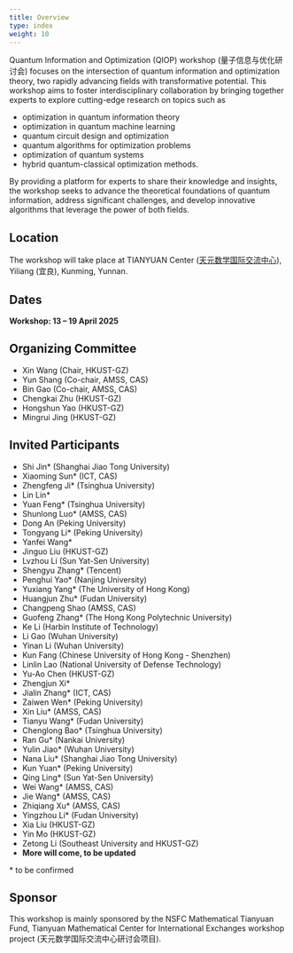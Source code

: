 ```yaml
---
title: Overview
type: index
weight: 10
---
```


Quantum Information and Optimization (QIOP) workshop (量子信息与优化研讨会) focuses on the intersection of quantum information and optimization theory, two rapidly advancing fields with transformative potential. 
This workshop aims to foster interdisciplinary collaboration by bringing together experts to explore cutting-edge research on topics such as 
- optimization in quantum information theory
- optimization in quantum machine learning
- quantum circuit design and optimization 
- quantum algorithms for optimization problems
- optimization of quantum systems
- hybrid quantum-classical optimization methods. 

By providing a platform for experts to share their knowledge and insights, the workshop seeks to advance the theoretical foundations of quantum information, address significant challenges, and develop innovative algorithms that leverage the power of both fields.


## Location

The workshop will take place at TIANYUAN Center ([天元数学国际交流中心](http://tianyuan.amss.ac.cn/)), Yiliang (宜良), Kunming, Yunnan.

## Dates

**Workshop: 13 – 19 April 2025**



## Organizing Committee

- Xin Wang (Chair, HKUST-GZ)
- Yun Shang (Co-chair, AMSS, CAS)
- Bin Gao (Co-chair, AMSS, CAS)
- Chengkai Zhu (HKUST-GZ)
- Hongshun Yao (HKUST-GZ)
- Mingrui Jing (HKUST-GZ)

## Invited Participants
- Shi Jin* (Shanghai Jiao Tong University)
- Xiaoming Sun* (ICT, CAS)
- Zhengfeng Ji* (Tsinghua University)
- Lin Lin*
- Yuan Feng* (Tsinghua University)
- Shunlong Luo* (AMSS, CAS)
- Dong An (Peking University)
- Tongyang Li* (Peking University)
- Yanfei Wang*
- Jinguo Liu (HKUST-GZ)
- Lvzhou Li (Sun Yat-Sen University)
- Shengyu Zhang* (Tencent)
- Penghui Yao* (Nanjing University)
- Yuxiang Yang* (The University of Hong Kong)
- Huangjun Zhu* (Fudan University)
- Changpeng Shao (AMSS, CAS)
- Guofeng Zhang* (The Hong Kong Polytechnic University)
- Ke Li (Harbin Institute of Technology)
- Li Gao (Wuhan University)
- Yinan Li (Wuhan University)
- Kun Fang  (Chinese University of Hong Kong - Shenzhen)
- Linlin Lao (National University of Defense Technology)
- Yu-Ao Chen (HKUST-GZ)
- Zhengjun Xi* 
- Jialin Zhang* (ICT, CAS)
- Zaiwen Wen* (Peking University)
- Xin Liu* (AMSS, CAS)
- Tianyu Wang* (Fudan University)
- Chenglong Bao* (Tsinghua University)
- Ran Gu* (Nankai University)
- Yulin Jiao* (Wuhan University)
- Nana Liu* (Shanghai Jiao Tong University)
- Kun Yuan* (Peking University)
- Qing Ling* (Sun Yat-Sen University)
- Wei Wang* (AMSS, CAS)
- Jie Wang* (AMSS, CAS)
- Zhiqiang Xu* (AMSS, CAS)
- Yingzhou Li* (Fudan University)
- Xia Liu (HKUST-GZ)
- Yin Mo (HKUST-GZ)
- Zetong Li (Southeast University and HKUST-GZ)
- **More will come, to be updated**

\* to be confirmed



## Sponsor

This workshop is mainly sponsored by the NSFC Mathematical Tianyuan Fund, Tianyuan Mathematical Center for International Exchanges workshop project (天元数学国际交流中心研讨会项目).

